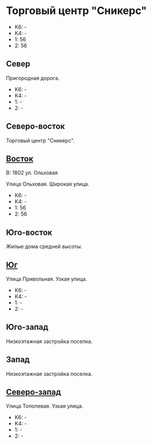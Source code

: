 # Торговый центр "Сникерс"

* K6:   -
* K4:   -
* 1:    56
* 2:    56

## Север

Пригородная дорога.

* K6:   -
* K4:   -
* 1:    -
* 2:    -

## Северо-восток

Торговый центр "Сникерс".

## [Восток](./410050.md)

В:  1802    ул. Ольховая

Улица Ольховая.
Широкая улица.

* K6:   -
* K4:   -
* 1:    56
* 2:    56

## Юго-восток

Жилые дома средней высоты.

## [Юг](./10420065.md)

Улица Привольная.
Узкая улица.

* K6:   -
* K4:   -
* 1:    -
* 2:    -

## Юго-запад

Низкоэтажная застройка поселка.

## Запад

Низкоэтажная застройка поселка.

## [Северо-запад](./10410050.md)

Улица Тополевая.
Узкая улица.

* K6:   -
* K4:   -
* 1:    -
* 2:    -

